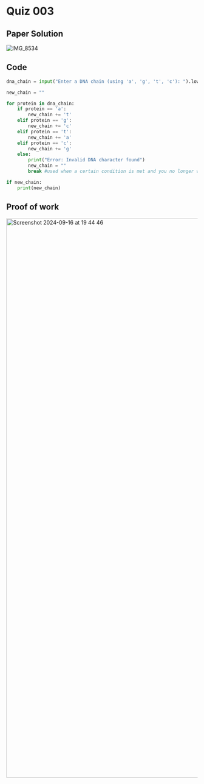 # Quiz 003


## Paper Solution
![IMG_8534](https://github.com/user-attachments/assets/2ed445fd-4b9d-4485-a5ec-e729e442ea49)


## Code
```.py
dna_chain = input("Enter a DNA chain (using 'a', 'g', 't', 'c'): ").lower()

new_chain = ""

for protein in dna_chain:
    if protein == 'a':
        new_chain += 't'
    elif protein == 'g':
        new_chain += 'c'
    elif protein == 't':
        new_chain += 'a'
    elif protein == 'c':
        new_chain += 'g'
    else:
        print("Error: Invalid DNA character found")
        new_chain = ""
        break #used when a certain condition is met and you no longer want the loop to continue

if new_chain:
    print(new_chain)

```

## Proof of work
<img width="1470" alt="Screenshot 2024-09-16 at 19 44 46" src="https://github.com/user-attachments/assets/e111de0b-972a-4807-a6ba-d3436401baa3">
